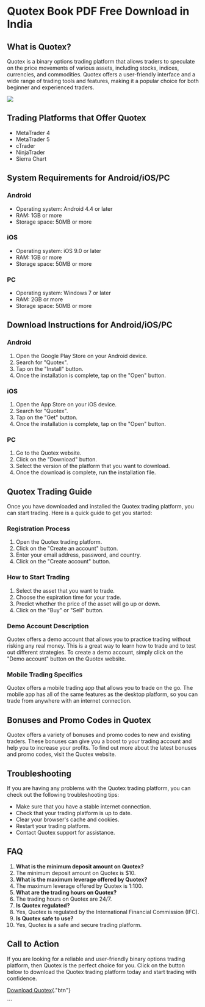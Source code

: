# Quotex Book PDF Free Download in India

## What is Quotex?

Quotex is a binary options trading platform that allows traders to
speculate on the price movements of various assets, including stocks,
indices, currencies, and commodities. Quotex offers a user-friendly
interface and a wide range of trading tools and features, making it a
popular choice for both beginner and experienced traders.

[![](https://static.quotex.io/files/4_en/300_250.jpg)](https://traff.sbs/brokerqxlid)

## Trading Platforms that Offer Quotex

-   MetaTrader 4
-   MetaTrader 5
-   cTrader
-   NinjaTrader
-   Sierra Chart

## System Requirements for Android/iOS/PC

### Android

-   Operating system: Android 4.4 or later
-   RAM: 1GB or more
-   Storage space: 50MB or more

### iOS

-   Operating system: iOS 9.0 or later
-   RAM: 1GB or more
-   Storage space: 50MB or more

### PC

-   Operating system: Windows 7 or later
-   RAM: 2GB or more
-   Storage space: 50MB or more

## Download Instructions for Android/iOS/PC

### Android

1.  Open the Google Play Store on your Android device.
2.  Search for "Quotex".
3.  Tap on the "Install" button.
4.  Once the installation is complete, tap on the "Open" button.

### iOS

1.  Open the App Store on your iOS device.
2.  Search for "Quotex".
3.  Tap on the "Get" button.
4.  Once the installation is complete, tap on the "Open" button.

### PC

1.  Go to the Quotex website.
2.  Click on the "Download" button.
3.  Select the version of the platform that you want to download.
4.  Once the download is complete, run the installation file.

## Quotex Trading Guide

Once you have downloaded and installed the Quotex trading platform, you
can start trading. Here is a quick guide to get you started:

### Registration Process

1.  Open the Quotex trading platform.
2.  Click on the "Create an account" button.
3.  Enter your email address, password, and country.
4.  Click on the "Create account" button.

### How to Start Trading

1.  Select the asset that you want to trade.
2.  Choose the expiration time for your trade.
3.  Predict whether the price of the asset will go up or down.
4.  Click on the "Buy" or "Sell" button.

### Demo Account Description

Quotex offers a demo account that allows you to practice trading without
risking any real money. This is a great way to learn how to trade and to
test out different strategies. To create a demo account, simply click on
the "Demo account" button on the Quotex website.

### Mobile Trading Specifics

Quotex offers a mobile trading app that allows you to trade on the go.
The mobile app has all of the same features as the desktop platform, so
you can trade from anywhere with an internet connection.

## Bonuses and Promo Codes in Quotex

Quotex offers a variety of bonuses and promo codes to new and existing
traders. These bonuses can give you a boost to your trading account and
help you to increase your profits. To find out more about the latest
bonuses and promo codes, visit the Quotex website.

## Troubleshooting

If you are having any problems with the Quotex trading platform, you can
check out the following troubleshooting tips:

-   Make sure that you have a stable internet connection.
-   Check that your trading platform is up to date.
-   Clear your browser\'s cache and cookies.
-   Restart your trading platform.
-   Contact Quotex support for assistance.

## FAQ

1.  **What is the minimum deposit amount on Quotex?**
2.  The minimum deposit amount on Quotex is \$10.
3.  **What is the maximum leverage offered by Quotex?**
4.  The maximum leverage offered by Quotex is 1:100.
5.  **What are the trading hours on Quotex?**
6.  The trading hours on Quotex are 24/7.
7.  **Is Quotex regulated?**
8.  Yes, Quotex is regulated by the International Financial Commission
    (IFC).
9.  **Is Quotex safe to use?**
10. Yes, Quotex is a safe and secure trading platform.

## Call to Action

If you are looking for a reliable and user-friendly binary options
trading platform, then Quotex is the perfect choice for you. Click on
the button below to download the Quotex trading platform today and start
trading with confidence.

[Download
Quotex](\%22https://traff.sbs/brokerqxsignup\%22){."btn"}

\`\`\`


